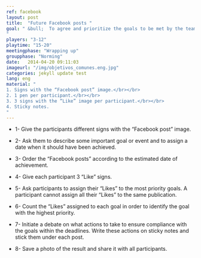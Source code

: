 ```yaml
---
ref: facebook
layout: post
title:  "Future Facebook posts "
goal: " &bull;  To agree and prioritize the goals to be met by the team in the short, medium and/or long term.
"
players: "3-12"
playtime: "15-20"
meetingphase: "Wrapping up"
groupphase: "Norming"
date:   2014-04-20 09:11:03
imageurl: "/img/objetivos_comunes.eng.jpg"
categories: jekyll update test
lang: eng
material: "
1. Signs with the “Facebook post” image.</br></br>
2. 1 pen per participant.</br></br>
3. 3 signs with the “Like” image per participant.</br></br>
4. Sticky notes.
"
---
```

- 1- Give the participants different signs with the “Facebook post” image.

- 2- Ask them to describe some important goal or event and to assign a date when it should have been achieved.

- 3- Order the “Facebook posts” according to the estimated date of achievement.

- 4- Give each participant 3 “Like” signs.

- 5- Ask participants to assign their “Likes” to the most priority goals. A participant cannot assign all their “Likes” to the same publication.

- 6- Count the “Likes” assigned to each goal in order to identify the goal with the highest priority.

- 7- Initiate a debate on what actions to take to ensure compliance with the goals within the deadlines. Write these actions on sticky notes and stick them under each post.

- 8- Save a photo of the result and share it with all participants.
